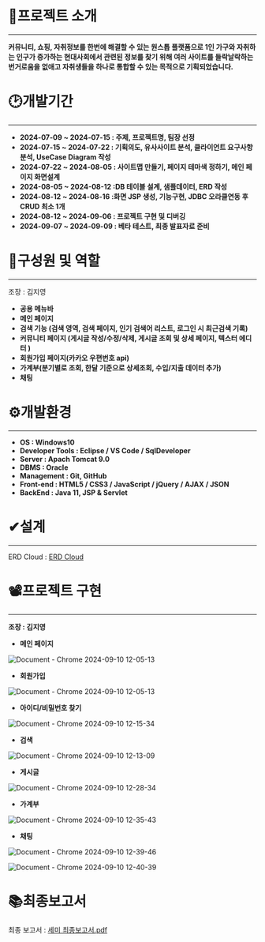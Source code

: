 # 📕프로젝트 소개
***
**커뮤니티, 쇼핑, 자취정보를 한번에 해결할 수 있는 원스톱 플랫폼으로 1인 가구와 자취하는 인구가 증가하는 현대사회에서 관련된 정보를 찾기 위해 여러 사이트를 들락날락하는 번거로움을 없애고 자취생들을 하나로 통합할 수 있는 목적으로 기획되었습니다.**

# 🕑개발기간
***
* **2024-07-09 ~ 2024-07-15 : 주제, 프로젝트명, 팀장 선정**
* **2024-07-15 ~ 2024-07-22 : 기획의도, 유사사이트 분석, 클라이언트 요구사항분석, UseCase Diagram 작성**
* **2024-07-22 ~ 2024-08-05 : 사이트맵 만들기, 페이지 테마색 정하기, 메인 페이지 화면설계**
* **2024-08-05 ~ 2024-08-12 :DB 테이블 설계, 샘플데이터, ERD 작성**
* **2024-08-12 ~ 2024-08-16 :화면 JSP 생성, 기능구현, JDBC 오라클연동 후 CRUD 최소 1개**
* **2024-08-12 ~ 2024-09-06 : 프로젝트 구현 및 디버깅**
* **2024-09-07 ~ 2024-09-09 : 베타 테스트, 최종 발표자료 준비**

# 🌱구성원 및 역할
***
조장 : 김지영
* **공용 메뉴바**
* **메인 페이지**
* **검색 기능 (검색 영역, 검색 페이지, 인기 검색어 리스트, 로그인 시 최근검색 기록)**
* **커뮤니티 페이지 (게시글 작성/수정/삭제, 게시글 조회 및 상세 페이지, 텍스터 에디터 )**
* **회원가입 페이지(카카오 우편번호 api)**
* **가계부(분기별로 조회, 한달 기준으로 상세조회, 수입/지출 데이터 추가)**
* **채팅**





# ⚙개발환경
***
* **OS : Windows10**
* **Developer Tools : Eclipse / VS Code / SqlDeveloper**
* **Server : Apach Tomcat 9.0**
* **DBMS : Oracle**
* **Management : Git, GitHub**
* **Front-end : HTML5 / CSS3 / JavaScript / jQuery / AJAX / JSON**
* **BackEnd : Java 11, JSP & Servlet**

# ✔설계 
***
ERD Cloud : [ERD Cloud](https://www.erdcloud.com/d/oNPhvb358vH8eqLWH)

# 📽프로젝트 구현
***
**조장 : 김지영**
* **메인 페이지**

  
![Document - Chrome 2024-09-10 12-05-13](https://github.com/user-attachments/assets/1f3052ae-f276-4bce-b233-2a1c9fff477c)


* **회원가입**

  
![Document - Chrome 2024-09-10 12-05-13](https://github.com/user-attachments/assets/03232c4a-f106-4322-b40c-f32bf1f2f13d)

* **아이디/비밀번호 찾기**
  
![Document - Chrome 2024-09-10 12-15-34](https://github.com/user-attachments/assets/17dcfee1-97ff-4420-9d1f-c6e9ed5e6c78)



* **검색**
  
![Document - Chrome 2024-09-10 12-13-09](https://github.com/user-attachments/assets/e9291248-48bf-4e61-a460-9acefc274b77)

* **게시글**

  
![Document - Chrome 2024-09-10 12-28-34](https://github.com/user-attachments/assets/3a738d1c-324e-4b7d-b17d-bed661c79d17)

* **가계부**

  
![Document - Chrome 2024-09-10 12-35-43](https://github.com/user-attachments/assets/444a3b63-8b4c-4a22-a046-3eec923e3c6f)

* **채팅**

  
![Document - Chrome 2024-09-10 12-39-46](https://github.com/user-attachments/assets/d8951667-6528-40fc-be04-e2faaa56fd7c)


![Document - Chrome 2024-09-10 12-40-39](https://github.com/user-attachments/assets/61671492-60dd-4986-b1cc-0e5ae74927c0)



# 📚최종보고서

최종 보고서 : [세미 최종보고서.pdf](https://github.com/user-attachments/files/16939530/1.pdf)







  
